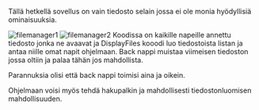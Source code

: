 Tällä hetkellä sovellus on vain tiedosto selain jossa ei ole monia hyödyllisiä ominaisuuksia.

![filemanager1](https://github.com/Paavo55/paavonfilemanager/assets/151019834/f311869f-9526-4448-b4fe-0f3884ee06f2)
![filemanager2](https://github.com/Paavo55/paavonfilemanager/assets/151019834/142a91c9-3a1b-4e97-84ef-5dca3b71f2eb)
Koodissa on kaikille napeille annettu tiedosto jonka ne avaavat ja DisplayFiles kooodi luo tiedostoista listan ja antaa niille omat napit ohjelmaan.
Back nappi muistaa viimeisen tiedoston jossa oltiin ja palaa tähän jos mahdollista.

Parannuksia olisi että back nappi toimisi aina ja oikein.

Ohjelmaan voisi myös tehdä hakupalkin ja mahdollisesti tiedostonluomisen mahdollisuuden.
